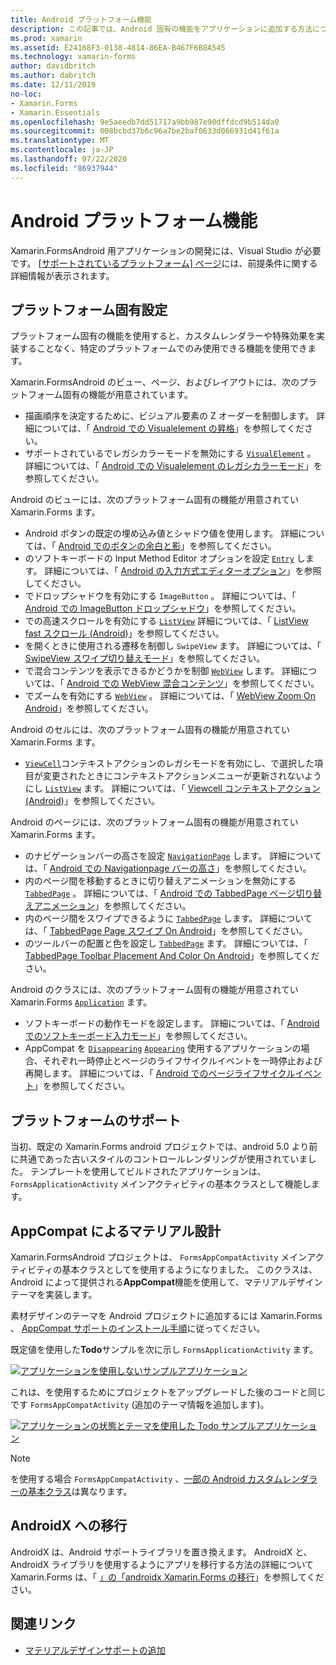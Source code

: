 ```yaml
---
title: Android プラットフォーム機能
description: この記事では、Android 固有の機能をアプリケーションに追加する方法について説明し Xamarin.Forms ます。
ms.prod: xamarin
ms.assetid: E24168F3-0138-4814-86EA-B467F6B8A545
ms.technology: xamarin-forms
author: davidbritch
ms.author: dabritch
ms.date: 12/11/2019
no-loc:
- Xamarin.Forms
- Xamarin.Essentials
ms.openlocfilehash: 9e5aeedb7dd51717a9bb987e90dffdcd9b514da0
ms.sourcegitcommit: 008bcbd37b6c96a7be2baf0633d066931d41f61a
ms.translationtype: MT
ms.contentlocale: ja-JP
ms.lasthandoff: 07/22/2020
ms.locfileid: "86937944"
---
```

# <a name="android-platform-features"></a>Android プラットフォーム機能

Xamarin.FormsAndroid 用アプリケーションの開発には、Visual Studio が必要です。 [[サポートされているプラットフォーム] ページ](~/get-started/supported-platforms.md)には、前提条件に関する詳細情報が表示されます。

## <a name="platform-specifics"></a>プラットフォーム固有設定

プラットフォーム固有の機能を使用すると、カスタムレンダラーや特殊効果を実装することなく、特定のプラットフォームでのみ使用できる機能を使用できます。

Xamarin.FormsAndroid のビュー、ページ、およびレイアウトには、次のプラットフォーム固有の機能が用意されています。

- 描画順序を決定するために、ビジュアル要素の Z オーダーを制御します。 詳細については、「 [Android での Visualelement の昇格](visualelement-elevation.md)」を参照してください。
- サポートされているでレガシカラーモードを無効にする [`VisualElement`](xref:Xamarin.Forms.VisualElement) 。 詳細については、「 [Android での Visualelement のレガシカラーモード](legacy-color-mode.md)」を参照してください。

Android のビューには、次のプラットフォーム固有の機能が用意されてい Xamarin.Forms ます。

- Android ボタンの既定の埋め込み値とシャドウ値を使用します。 詳細については、「 [Android でのボタンの余白と影](button-padding-shadow.md)」を参照してください。
- のソフトキーボードの Input Method Editor オプションを設定 [`Entry`](xref:Xamarin.Forms.Entry) します。 詳細については、「 [Android の入力方式エディターオプション](entry-ime-options.md)」を参照してください。
- でドロップシャドウを有効にする `ImageButton` 。 詳細については、「 [Android での ImageButton ドロップシャドウ](imagebutton-drop-shadow.md)」を参照してください。
- での高速スクロールを有効にする [`ListView`](xref:Xamarin.Forms.ListView) 詳細については、「 [ListView fast スクロール (Android](listview-fast-scrolling.md))」を参照してください。
- を開くときに使用される遷移を制御し `SwipeView` ます。 詳細については、「 [SwipeView スワイプ切り替えモード](swipeview-swipetransitionmode.md)」を参照してください。
- で混合コンテンツを表示できるかどうかを制御 [`WebView`](xref:Xamarin.Forms.WebView) します。 詳細については、「 [Android での WebView 混合コンテンツ](webview-mixed-content.md)」を参照してください。
- でズームを有効にする [`WebView`](xref:Xamarin.Forms.WebView) 。 詳細については、「 [WebView Zoom On Android](webview-zoom-controls.md)」を参照してください。

Android のセルには、次のプラットフォーム固有の機能が用意されてい Xamarin.Forms ます。

- [`ViewCell`](xref:Xamarin.Forms.ViewCell)コンテキストアクションのレガシモードを有効にし、で選択した項目が変更されたときにコンテキストアクションメニューが更新されないようにし [`ListView`](xref:Xamarin.Forms.ListView) ます。 詳細については、「 [Viewcell コンテキストアクション (Android](viewcell-context-actions.md))」を参照してください。

Android のページには、次のプラットフォーム固有の機能が用意されてい Xamarin.Forms ます。

- のナビゲーションバーの高さを設定 [`NavigationPage`](xref:Xamarin.Forms.NavigationPage) します。 詳細については、「 [Android での Navigationpage バーの高さ](navigationpage-bar-height.md)」を参照してください。
- 内のページ間を移動するときに切り替えアニメーションを無効にする [`TabbedPage`](xref:Xamarin.Forms.TabbedPage) 。 詳細については、「 [Android での TabbedPage ページ切り替えアニメーション](tabbedpage-transition-animations.md)」を参照してください。
- 内のページ間をスワイプできるように [`TabbedPage`](xref:Xamarin.Forms.TabbedPage) します。 詳細については、「 [TabbedPage Page スワイプ On Android](tabbedpage-page-swiping.md)」を参照してください。
- のツールバーの配置と色を設定し [`TabbedPage`](xref:Xamarin.Forms.TabbedPage) ます。 詳細については、「 [TabbedPage Toolbar Placement And Color On Android](tabbedpage-toolbar-placement-color.md)」を参照してください。

Android のクラスには、次のプラットフォーム固有の機能が用意されてい Xamarin.Forms [`Application`](xref:Xamarin.Forms.Application) ます。

- ソフトキーボードの動作モードを設定します。 詳細については、「 [Android でのソフトキーボード入力モード](soft-keyboard-input-mode.md)」を参照してください。
- AppCompat を [`Disappearing`](xref:Xamarin.Forms.Page.Appearing) [`Appearing`](xref:Xamarin.Forms.Page.Appearing) 使用するアプリケーションの場合、それぞれ一時停止とページのライフサイクルイベントを一時停止および再開します。 詳細については、「 [Android でのページライフサイクルイベント](page-lifecycle-events.md)」を参照してください。

## <a name="platform-support"></a>プラットフォームのサポート

当初、既定の Xamarin.Forms android プロジェクトでは、android 5.0 より前に共通であった古いスタイルのコントロールレンダリングが使用されていました。 テンプレートを使用してビルドされたアプリケーションは、 `FormsApplicationActivity` メインアクティビティの基本クラスとして機能します。

## <a name="material-design-via-appcompat"></a>AppCompat によるマテリアル設計

Xamarin.FormsAndroid プロジェクトは、 `FormsAppCompatActivity` メインアクティビティの基本クラスとしてを使用するようになりました。 このクラスは、Android によって提供される**AppCompat**機能を使用して、マテリアルデザインテーマを実装します。

素材デザインのテーマを Android プロジェクトに追加するには Xamarin.Forms 、 [AppCompat サポートのインストール手順](appcompat-material-design.md)に従ってください。

既定値を使用した**Todo**サンプルを次に示し `FormsApplicationActivity` ます。

[![アプリケーションを使用しないサンプルアプリケーション](images/before-appcompat-sml.png)](images/before-appcompat.png#lightbox "アプリケーションを使用しないサンプルアプリケーション")

これは、を使用するためにプロジェクトをアップグレードした後のコードと同じです `FormsAppCompatActivity` (追加のテーマ情報を追加します)。

[![アプリケーションの状態とテーマを使用した Todo サンプルアプリケーション](images/post-appcompat-sml.png)](images/post-appcompat.png#lightbox "アプリケーションの状態とテーマを使用した Todo サンプルアプリケーション")

> [!NOTE]
> を使用する場合 `FormsAppCompatActivity` 、[一部の Android カスタムレンダラーの基本クラス](~/xamarin-forms/app-fundamentals/custom-renderer/renderers.md)は異なります。

## <a name="androidx-migration"></a>AndroidX への移行

AndroidX は、Android サポートライブラリを置き換えます。 AndroidX と、AndroidX ライブラリを使用するようにアプリを移行する方法の詳細について Xamarin.Forms は、「 [」の「androidx Xamarin.Forms の移行](~/xamarin-forms/platform/android/androidx-migration.md)」を参照してください。

## <a name="related-links"></a>関連リンク

- [マテリアルデザインサポートの追加](appcompat-material-design.md)
